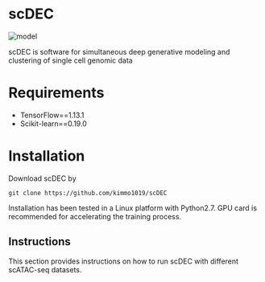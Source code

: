 # scDEC

![model](https://github.com/kimmo1019/scDEC/blob/master/model.jpg)

scDEC is software for simultaneous deep generative modeling and clustering of single cell genomic data

# Requirements
- TensorFlow==1.13.1
- Scikit-learn==0.19.0

# Installation
Download scDEC by
```shell
git clone https://github.com/kimmo1019/scDEC
```
Installation has been tested in a Linux platform with Python2.7. GPU card is recommended for accelerating the training process.

## Instructions

This section provides instructions on how to run scDEC with different scATAC-seq datasets.
